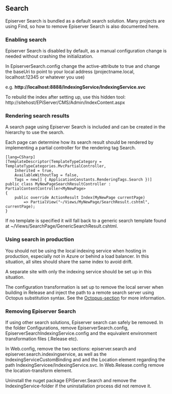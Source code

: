 ## Search

Episerver Search is bundled as a default search solution. Many projects are using Find, so how to remove Episerver Search is also documented here.

### Enabling search
Episerver Search is disabled by default, as a manual configuration change is needed without crashing the initialization.

In EpiserverSearch.config change the active-attribute to true and change the baseUri to point to your local address (projectname.local, localhost:12345 or whatever you use)

e.g. **http://localhost:8888/IndexingService/IndexingService.svc**

To rebuild the index after setting up, use this hidden tool:
http://sitehost/EPiServer/CMS/Admin/IndexContent.aspx


### Rendering search results
A search page using Episerver Search is included and can be created in the hierarchy to use the search.

Each page can determine how its search result should be rendered by implementing a partial controller for the rendering tag Search. 

    [lang=CSharp]
    [TemplateDescriptor(TemplateTypeCategory = TemplateTypeCategories.MvcPartialController, 
        Inherited = true, 
        AvailableWithoutTag = false, 
        Tags = new[] { ApplicationConstants.RenderingTags.Search })]
    public class MyNewPageSearchResultController : PartialContentController<MyNewPage>
    {
        public override ActionResult Index(MyNewPage currentPage) 
            => PartialView("~/Views/MyNewPage/SearchResult.cshtml", currentPage);
    }

If no template is specified it will fall back to a generic search template found at ~/Views/SearchPage/GenericSearchResult.cshtml.


### Using search in production
You should not be using the local indexing service when hosting in production, especially not in Azure or behind a load balancer. In this situation, all sites should share the same index to avoid drift.

A separate site with only the indexing service should be set up in this situation.

The configuration transformation is set up to remove the local server when building in Release and inject the path to a remote search server using Octopus substitution syntax. See the [Octopus-section](octopus.html) for more information.

### Removing Episerver Search

If using other search solutions, Episerver search can safely be removed. 
In the folder Configurations, remove EpiserverSearch.config, EpiserverSearchIndexingService.config and the equivalent environment transformation files (.Release etc).

In Web.config, remove the two sections: episerver.search and episerver.search.indexingservice, as well as the IndexingServiceCustomBinding and and the Location element regarding the path IndexingServicee/IndexingService.svc.
In Web.Release.config remove the location-transform element.

Uninstall the nuget package EPiServer.Search and remove the IndexingService-folder if the uninstallation process did not remove it.